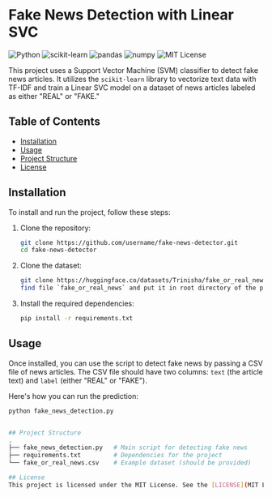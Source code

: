 # Fake News Detection with Linear SVC

![Python](https://img.shields.io/badge/python-v3.8%2B-blue)
![scikit-learn](https://img.shields.io/badge/scikit--learn-1.5.2-orange)
![pandas](https://img.shields.io/badge/pandas-2.2.2-yellow)
![numpy](https://img.shields.io/badge/numpy-2.1.1-green)
![MIT License](https://img.shields.io/badge/License-MIT-brightgreen)

This project uses a Support Vector Machine (SVM) classifier to detect fake news articles. It utilizes the `scikit-learn` library to vectorize text data with TF-IDF and train a Linear SVC model on a dataset of news articles labeled as either "REAL" or "FAKE."

## Table of Contents
- [Installation](#installation)
- [Usage](#usage)
- [Project Structure](#project-structure)
- [License](#license)

## Installation

To install and run the project, follow these steps:

1. Clone the repository:

    ```bash
    git clone https://github.com/username/fake-news-detector.git
    cd fake-news-detector
    ```

2. Clone the dataset:

    ```bash
    git clone https://huggingface.co/datasets/Trinisha/fake_or_real_news
    find file `fake_or_real_news` and put it in root directory of the project
    ```

3. Install the required dependencies:

    ```bash
    pip install -r requirements.txt
    ```

## Usage

Once installed, you can use the script to detect fake news by passing a CSV file of news articles. The CSV file should have two columns: `text` (the article text) and `label` (either "REAL" or "FAKE").

Here's how you can run the prediction:

```bash
python fake_news_detection.py


## Project Structure
.
├── fake_news_detection.py   # Main script for detecting fake news
├── requirements.txt         # Dependencies for the project
└── fake_or_real_news.csv    # Example dataset (should be provided)

## License
This project is licensed under the MIT License. See the [LICENSE](MIT License) file for details.
